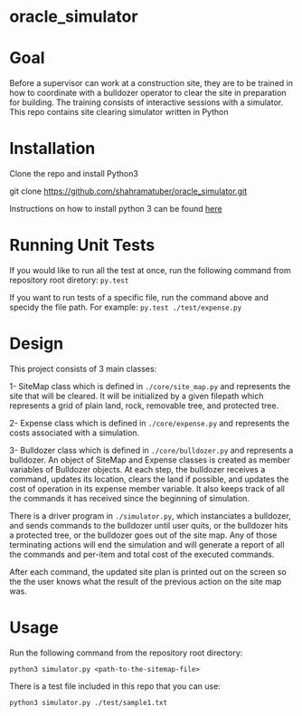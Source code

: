 # oracle_simulator

# Goal
Before a supervisor can work at a construction site, they are to be trained in how to coordinate with a bulldozer operator to clear the site in preparation for building. The training consists of interactive sessions with a simulator. This repo contains site clearing simulator written in Python

# Installation
Clone the repo and install Python3

git clone https://github.com/shahramatuber/oracle_simulator.git

Instructions on how to install python 3 can be found [here](https://realpython.com/installing-python/)

# Running Unit Tests
If you would like to run all the test at once, run the following command from repository root diretory:
`py.test`

If you want to run tests of a specific file, run the command above and specidy the file path. For example:
`py.test ./test/expense.py`

# Design 
This project consists of 3 main classes:

1- SiteMap class which is defined in `./core/site_map.py` and represents the site that will be cleared. It will be initialized by a given filepath which represents a grid of plain land, rock, removable tree, and protected tree.

2- Expense class which is defined in `./core/expense.py` and represents the costs associated with a simulation.

3- Bulldozer class which is defined in `./core/bulldozer.py` and represents a bulldozer. An object of SiteMap and Expense classes is created as member variables of Bulldozer objects. At each step, the bulldozer receives a command, updates its location, clears the land if possible, and updates the cost of operation in its expense member variable. It also keeps track of all the commands it has received since the beginning of simulation.

There is a driver program in `./simulator.py`, which instanciates a bulldozer, and sends commands to the bulldozer until user quits, or the bulldozer hits a protected tree, or the bulldozer goes out of the site map. Any of those terminating actions will end the simulation and will generate a report of all the commands and per-item and total cost of the executed commands. 

After each command, the updated site plan is printed out on the screen so the the user knows what the result of the previous action on the site map was.

# Usage
Run the following command from the repository root directory:

`python3 simulator.py <path-to-the-sitemap-file>`
  
  
There is a test file included in this repo that you can use:

`python3 simulator.py ./test/sample1.txt`

